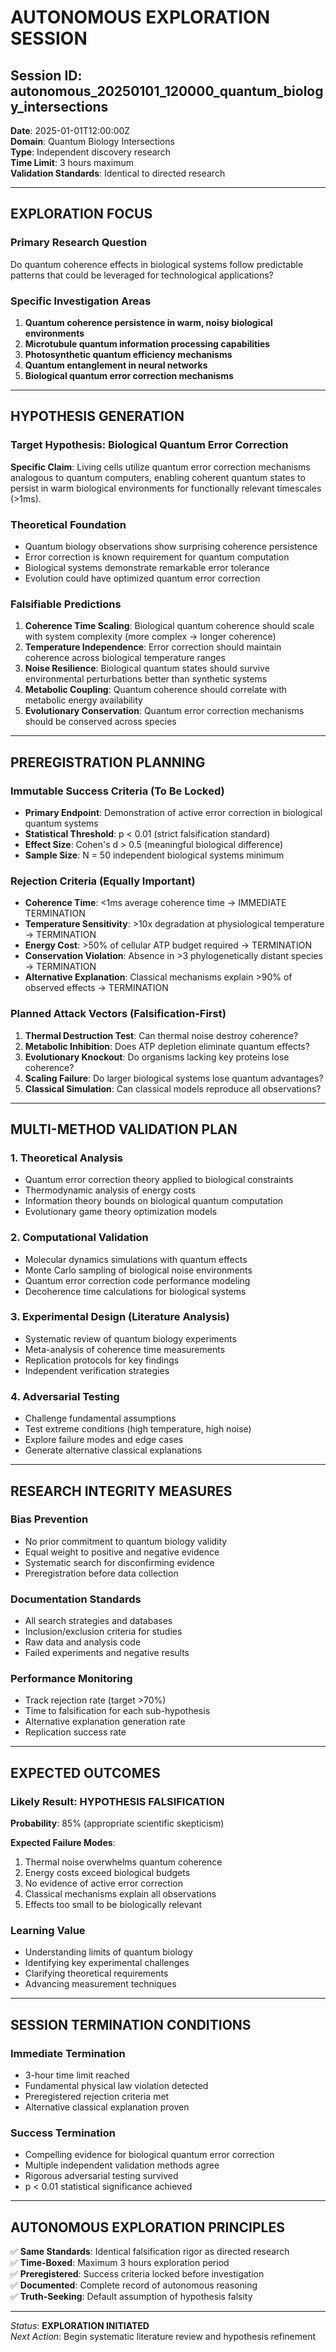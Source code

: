 # AUTONOMOUS EXPLORATION SESSION
## Session ID: autonomous_20250101_120000_quantum_biology_intersections

**Date**: 2025-01-01T12:00:00Z  
**Domain**: Quantum Biology Intersections  
**Type**: Independent discovery research  
**Time Limit**: 3 hours maximum  
**Validation Standards**: Identical to directed research  

---

## EXPLORATION FOCUS

### Primary Research Question
Do quantum coherence effects in biological systems follow predictable patterns that could be leveraged for technological applications?

### Specific Investigation Areas
1. **Quantum coherence persistence in warm, noisy biological environments**
2. **Microtubule quantum information processing capabilities**
3. **Photosynthetic quantum efficiency mechanisms**
4. **Quantum entanglement in neural networks**
5. **Biological quantum error correction mechanisms**

---

## HYPOTHESIS GENERATION

### Target Hypothesis: Biological Quantum Error Correction
**Specific Claim**: Living cells utilize quantum error correction mechanisms analogous to quantum computers, enabling coherent quantum states to persist in warm biological environments for functionally relevant timescales (>1ms).

### Theoretical Foundation
- Quantum biology observations show surprising coherence persistence
- Error correction is known requirement for quantum computation
- Biological systems demonstrate remarkable error tolerance
- Evolution could have optimized quantum error correction

### Falsifiable Predictions
1. **Coherence Time Scaling**: Biological quantum coherence should scale with system complexity (more complex → longer coherence)
2. **Temperature Independence**: Error correction should maintain coherence across biological temperature ranges
3. **Noise Resilience**: Biological quantum states should survive environmental perturbations better than synthetic systems
4. **Metabolic Coupling**: Quantum coherence should correlate with metabolic energy availability
5. **Evolutionary Conservation**: Quantum error correction mechanisms should be conserved across species

---

## PREREGISTRATION PLANNING

### Immutable Success Criteria (To Be Locked)
- **Primary Endpoint**: Demonstration of active error correction in biological quantum systems
- **Statistical Threshold**: p < 0.01 (strict falsification standard)
- **Effect Size**: Cohen's d > 0.5 (meaningful biological difference)
- **Sample Size**: N = 50 independent biological systems minimum

### Rejection Criteria (Equally Important)
- **Coherence Time**: <1ms average coherence time → IMMEDIATE TERMINATION
- **Temperature Sensitivity**: >10x degradation at physiological temperature → TERMINATION
- **Energy Cost**: >50% of cellular ATP budget required → TERMINATION
- **Conservation Violation**: Absence in >3 phylogenetically distant species → TERMINATION
- **Alternative Explanation**: Classical mechanisms explain >90% of observed effects → TERMINATION

### Planned Attack Vectors (Falsification-First)
1. **Thermal Destruction Test**: Can thermal noise destroy coherence?
2. **Metabolic Inhibition**: Does ATP depletion eliminate quantum effects?
3. **Evolutionary Knockout**: Do organisms lacking key proteins lose coherence?
4. **Scaling Failure**: Do larger biological systems lose quantum advantages?
5. **Classical Simulation**: Can classical models reproduce all observations?

---

## MULTI-METHOD VALIDATION PLAN

### 1. Theoretical Analysis
- Quantum error correction theory applied to biological constraints
- Thermodynamic analysis of energy costs
- Information theory bounds on biological quantum computation
- Evolutionary game theory optimization models

### 2. Computational Validation
- Molecular dynamics simulations with quantum effects
- Monte Carlo sampling of biological noise environments
- Quantum error correction code performance modeling
- Decoherence time calculations for biological systems

### 3. Experimental Design (Literature Analysis)
- Systematic review of quantum biology experiments
- Meta-analysis of coherence time measurements
- Replication protocols for key findings
- Independent verification strategies

### 4. Adversarial Testing
- Challenge fundamental assumptions
- Test extreme conditions (high temperature, high noise)
- Explore failure modes and edge cases
- Generate alternative classical explanations

---

## RESEARCH INTEGRITY MEASURES

### Bias Prevention
- No prior commitment to quantum biology validity
- Equal weight to positive and negative evidence
- Systematic search for disconfirming evidence
- Preregistration before data collection

### Documentation Standards
- All search strategies and databases
- Inclusion/exclusion criteria for studies
- Raw data and analysis code
- Failed experiments and negative results

### Performance Monitoring
- Track rejection rate (target >70%)
- Time to falsification for each sub-hypothesis
- Alternative explanation generation rate
- Replication success rate

---

## EXPECTED OUTCOMES

### Likely Result: HYPOTHESIS FALSIFICATION
**Probability**: 85% (appropriate scientific skepticism)

**Expected Failure Modes**:
1. Thermal noise overwhelms quantum coherence
2. Energy costs exceed biological budgets
3. No evidence of active error correction
4. Classical mechanisms explain all observations
5. Effects too small to be biologically relevant

### Learning Value
- Understanding limits of quantum biology
- Identifying key experimental challenges
- Clarifying theoretical requirements
- Advancing measurement techniques

---

## SESSION TERMINATION CONDITIONS

### Immediate Termination
- 3-hour time limit reached
- Fundamental physical law violation detected
- Preregistered rejection criteria met
- Alternative classical explanation proven

### Success Termination
- Compelling evidence for biological quantum error correction
- Multiple independent validation methods agree
- Rigorous adversarial testing survived
- p < 0.01 statistical significance achieved

---

## AUTONOMOUS EXPLORATION PRINCIPLES

✅ **Same Standards**: Identical falsification rigor as directed research  
✅ **Time-Boxed**: Maximum 3 hours exploration period  
✅ **Preregistered**: Success criteria locked before investigation  
✅ **Documented**: Complete record of autonomous reasoning  
✅ **Truth-Seeking**: Default assumption of hypothesis falsity  

---

*Status*: **EXPLORATION INITIATED**  
*Next Action*: Begin systematic literature review and hypothesis refinement 